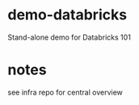 # demo-databricks
Stand-alone demo for Databricks 101

# notes
see infra repo for central overview

